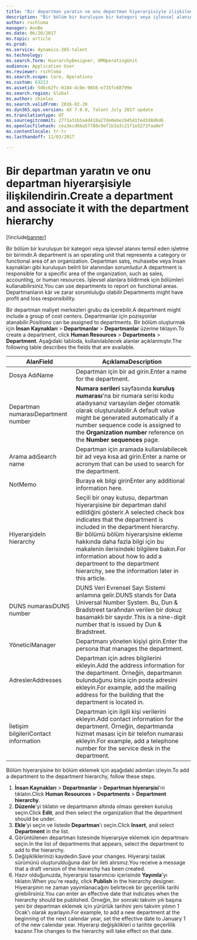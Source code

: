 ```yaml
---
title: "Bir departman yaratın ve onu departman hiyerarşisiyle ilişkilendirin."
description: "Bir bölüm bir kuruluşun bir kategori veya işlevsel alanını temsil eden işletme bir birimdir. Departman satış, muhasebe veya İnsan kaynakları gibi kuruluşun belirli bir alanından sorumludur. İşlevsel alanlara bildirmek için bölümleri kullanabilirsiniz. Departmanların kâr ve zarar sorumluluğu olabilir."
author: rschloma
manager: AnnBe
ms.date: 06/20/2017
ms.topic: article
ms.prod: 
ms.service: dynamics-365-talent
ms.technology: 
ms.search.form: HierarchyDesigner, OMOperatingUnit
audience: Application User
ms.reviewer: rschloma
ms.search.scope: Core, Operations
ms.custom: 63213
ms.assetid: 5dbc62fc-0184-4c0e-9856-e735fc68799e
ms.search.region: Global
ms.author: shielas
ms.search.validFrom: 2016-02-28
ms.dyn365.ops.version: AX 7.0.0, Talent July 2017 update
ms.translationtype: HT
ms.sourcegitcommit: 2771a31b5a4d418a27de0ebe1945d1fed2d8d6d6
ms.openlocfilehash: cea3ecd66a57780c9ef1b3a3c21f1e5273faa0ef
ms.contentlocale: tr-tr
ms.lasthandoff: 11/03/2017

---
```


# <a name="create-a-department-and-associate-it-with-the-department-hierarchy"></a><span data-ttu-id="51447-106">Bir departman yaratın ve onu departman hiyerarşisiyle ilişkilendirin.</span><span class="sxs-lookup"><span data-stu-id="51447-106">Create a department and associate it with the department hierarchy</span></span>

[!include[banner](includes/banner.md)]


<span data-ttu-id="51447-107">Bir bölüm bir kuruluşun bir kategori veya işlevsel alanını temsil eden işletme bir birimdir.</span><span class="sxs-lookup"><span data-stu-id="51447-107">A department is an operating unit that represents a category or functional area of an organization.</span></span> <span data-ttu-id="51447-108">Departman satış, muhasebe veya İnsan kaynakları gibi kuruluşun belirli bir alanından sorumludur.</span><span class="sxs-lookup"><span data-stu-id="51447-108">A department is responsible for a specific area of the organization, such as sales, accounting, or human resources.</span></span> <span data-ttu-id="51447-109">İşlevsel alanlara bildirmek için bölümleri kullanabilirsiniz.</span><span class="sxs-lookup"><span data-stu-id="51447-109">You can use departments to report on functional areas.</span></span> <span data-ttu-id="51447-110">Departmanların kâr ve zarar sorumluluğu olabilir.</span><span class="sxs-lookup"><span data-stu-id="51447-110">Departments might have profit and loss responsibility.</span></span>

<span data-ttu-id="51447-111">Bir departman maliyet merkezleri grubu da içerebilir.</span><span class="sxs-lookup"><span data-stu-id="51447-111">A department might include a group of cost centers.</span></span> <span data-ttu-id="51447-112">Departmanlar için pozisyonlar atanabilir.</span><span class="sxs-lookup"><span data-stu-id="51447-112">Positions can be assigned to departments.</span></span> <span data-ttu-id="51447-113">Bir bölüm oluşturmak için **İnsan Kaynakları** &gt; **Departmanlar** &gt; **Departmanlar** üzerine tıklayın.</span><span class="sxs-lookup"><span data-stu-id="51447-113">To create a department, click **Human Resources** &gt; **Departments** &gt; **Department**.</span></span> <span data-ttu-id="51447-114">Aşağıdaki tabloda, kullanılabilecek alanlar açıklanmıştır.</span><span class="sxs-lookup"><span data-stu-id="51447-114">The following table describes the fields that are available.</span></span>

| <span data-ttu-id="51447-115">Alan</span><span class="sxs-lookup"><span data-stu-id="51447-115">Field</span></span>               | <span data-ttu-id="51447-116">Açıklama</span><span class="sxs-lookup"><span data-stu-id="51447-116">Description</span></span>                                                                                                                                                                                                       |
|---------------------|-------------------------------------------------------------------------------------------------------------------------------------------------------------------------------------------------------------------|
| <span data-ttu-id="51447-117">Dosya Adı</span><span class="sxs-lookup"><span data-stu-id="51447-117">Name</span></span>                | <span data-ttu-id="51447-118">Departman için bir ad girin.</span><span class="sxs-lookup"><span data-stu-id="51447-118">Enter a name for the department.</span></span>                                                                                                                                                                                  |
| <span data-ttu-id="51447-119">Departman numarası</span><span class="sxs-lookup"><span data-stu-id="51447-119">Department number</span></span>   | <span data-ttu-id="51447-120">**Numara serileri** sayfasında **kuruluş numarası**'na bir numara serisi kodu atadıysanız varsayılan değer otomatik olarak oluşturulabilir.</span><span class="sxs-lookup"><span data-stu-id="51447-120">A default value might be generated automatically if a number sequence code is assigned to the **Organization number** reference on the **Number sequences** page.</span></span>                                                 |
| <span data-ttu-id="51447-121">Arama adı</span><span class="sxs-lookup"><span data-stu-id="51447-121">Search name</span></span>         | <span data-ttu-id="51447-122">Departman için aramada kullanılabilecek bir ad veya kısa ad girin.</span><span class="sxs-lookup"><span data-stu-id="51447-122">Enter a name or acronym that can be used to search for the department.</span></span>                                                                                                                                            |
| <span data-ttu-id="51447-123">Not</span><span class="sxs-lookup"><span data-stu-id="51447-123">Memo</span></span>                | <span data-ttu-id="51447-124">Buraya ek bilgi girin</span><span class="sxs-lookup"><span data-stu-id="51447-124">Enter any additional information here.</span></span>                                                                                                                                                                            |
| <span data-ttu-id="51447-125">Hiyerarşide</span><span class="sxs-lookup"><span data-stu-id="51447-125">In hierarchy</span></span>        | <span data-ttu-id="51447-126">Seçili bir onay kutusu, departman hiyerarşisine bir departman dahil edildiğini gösterir.</span><span class="sxs-lookup"><span data-stu-id="51447-126">A selected check box indicates that the department is included in the department hierarchy.</span></span> <span data-ttu-id="51447-127">Bir bölümü bölüm hiyerarşisine ekleme hakkında daha fazla bilgi için bu makalenin ilerisindeki bilgilere bakın.</span><span class="sxs-lookup"><span data-stu-id="51447-127">For information about how to add a department to the department hierarchy, see the information later in this article.</span></span> |
| <span data-ttu-id="51447-128">DUNS numarası</span><span class="sxs-lookup"><span data-stu-id="51447-128">DUNS number</span></span>         | <span data-ttu-id="51447-129">DUNS Veri Evrensel Sayı Sistemi anlamına gelir.</span><span class="sxs-lookup"><span data-stu-id="51447-129">DUNS stands for Data Universal Number System.</span></span> <span data-ttu-id="51447-130">Bu, Dun & Bradstreet tarafından verilen bir dokuz basamaklı bir sayıdır.</span><span class="sxs-lookup"><span data-stu-id="51447-130">This is a nine-digit number that is issued by Dun & Bradstreet.</span></span>                                                                                                     |
| <span data-ttu-id="51447-131">Yönetici</span><span class="sxs-lookup"><span data-stu-id="51447-131">Manager</span></span>             | <span data-ttu-id="51447-132">Departmanı yöneten kişiyi girin.</span><span class="sxs-lookup"><span data-stu-id="51447-132">Enter the persona that manages the department.</span></span>                                                                                                                                                                    |
| <span data-ttu-id="51447-133">Adresler</span><span class="sxs-lookup"><span data-stu-id="51447-133">Addresses</span></span>           | <span data-ttu-id="51447-134">Departman için adres bilgilerini ekleyin.</span><span class="sxs-lookup"><span data-stu-id="51447-134">Add the address information for the department.</span></span> <span data-ttu-id="51447-135">Örneğin, departmanın bulunduğunu bina için posta adresini ekleyin.</span><span class="sxs-lookup"><span data-stu-id="51447-135">For example, add the mailing address for the building that the department is located in.</span></span>                                                                          |
| <span data-ttu-id="51447-136">İletişim bilgileri</span><span class="sxs-lookup"><span data-stu-id="51447-136">Contact information</span></span> | <span data-ttu-id="51447-137">Departman için ilgili kişi verilerini ekleyin.</span><span class="sxs-lookup"><span data-stu-id="51447-137">Add contact information for the department.</span></span> <span data-ttu-id="51447-138">Örneğin, departmanda hizmet masası için bir telefon numarası ekleyin.</span><span class="sxs-lookup"><span data-stu-id="51447-138">For example, add a telephone number for the service desk in the department.</span></span>                                                                                           |

<span data-ttu-id="51447-139">Bölüm hiyerarşisine bir bölüm eklemek için aşağıdaki adımları izleyin.</span><span class="sxs-lookup"><span data-stu-id="51447-139">To add a department to the department hierarchy, follow these steps.</span></span>

1.  <span data-ttu-id="51447-140">**İnsan Kaynakları** &gt; **Departmanlar** &gt; **Departman hiyerarşisi**'ni tıklatın.</span><span class="sxs-lookup"><span data-stu-id="51447-140">Click **Human Resources** &gt; **Departments** &gt; **Department hierarchy**.</span></span>
2.  <span data-ttu-id="51447-141">**Düzenle**'yi tıklatın ve departmanın altında olması gereken kuruluş seçin.</span><span class="sxs-lookup"><span data-stu-id="51447-141">Click **Edit**, and then select the organization that the department should be under.</span></span>
3.  <span data-ttu-id="51447-142">**Ekle**'yi seçin ve listede **Departman**'ı seçin.</span><span class="sxs-lookup"><span data-stu-id="51447-142">Click **Insert**, and select **Department** in the list.</span></span>
4.  <span data-ttu-id="51447-143">Görüntülenen departman listesinde hiyerarşiye eklemek için departmanı seçin.</span><span class="sxs-lookup"><span data-stu-id="51447-143">In the list of departments that appears, select the department to add to the hierarchy.</span></span>
5.  <span data-ttu-id="51447-144">Değişikliklerinizi kaydedin.</span><span class="sxs-lookup"><span data-stu-id="51447-144">Save your changes.</span></span> <span data-ttu-id="51447-145">Hiyerarşi taslak sürümünü oluşturulduğuna dair bir ileti alırsınız.</span><span class="sxs-lookup"><span data-stu-id="51447-145">You receive a message that a draft version of the hierarchy has been created.</span></span>
6.  <span data-ttu-id="51447-146">Hazır olduğunuzda, hiyerarşisi tasarımcısı içerisinde **Yayımla**'yı tıklatın.</span><span class="sxs-lookup"><span data-stu-id="51447-146">When you're ready, click **Publish** in the hierarchy designer.</span></span> <span data-ttu-id="51447-147">Hiyerarşinin ne zaman yayımlanacağını belirtecek bir geçerlilik tarihi girebilirsiniz.</span><span class="sxs-lookup"><span data-stu-id="51447-147">You can enter an effective date that indicates when the hierarchy should be published.</span></span> <span data-ttu-id="51447-148">Örneğin, bir sonraki takvim yılı başına yeni bir departman eklemek için yürürlük tarihini yeni takvim yılının 1 Ocak'ı olarak ayarlayın.</span><span class="sxs-lookup"><span data-stu-id="51447-148">For example, to add a new department at the beginning of the next calendar year, set the effective date to January 1 of the new calendar year.</span></span> <span data-ttu-id="51447-149">Hiyerarşi değişiklikleri o tarihte geçerlilik kazanır.</span><span class="sxs-lookup"><span data-stu-id="51447-149">The changes to the hierarchy will take effect on that date.</span></span>






